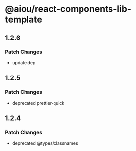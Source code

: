 # @aiou/react-components-lib-template

## 1.2.6

### Patch Changes

- update dep

## 1.2.5

### Patch Changes

- deprecated prettier-quick

## 1.2.4

### Patch Changes

- deprecated @types/classnames

